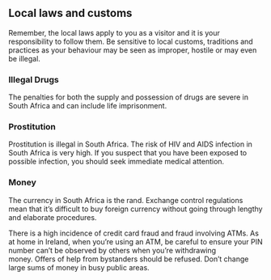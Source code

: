 ## Local laws and customs

Remember, the local laws apply to you as a visitor and it is your responsibility to follow them. Be sensitive to local customs, traditions and practices as your behaviour may be seen as improper, hostile or may even be illegal.

### **Illegal Drugs**

The penalties for both the supply and possession of drugs are severe in South Africa and can include life imprisonment.

### **Prostitution**

Prostitution is illegal in South Africa. The risk of HIV and AIDS infection in South Africa is very high. If you suspect that you have been exposed to possible infection, you should seek immediate medical attention.

### **Money**

The currency in South Africa is the rand. Exchange control regulations mean that it’s difficult to buy foreign currency without going through lengthy and elaborate procedures.

There is a high incidence of credit card fraud and fraud involving ATMs. As at home in Ireland, when you’re using an ATM, be careful to ensure your PIN number can’t be observed by others when you’re withdrawing money. Offers of help from bystanders should be refused. Don’t change large sums of money in busy public areas.